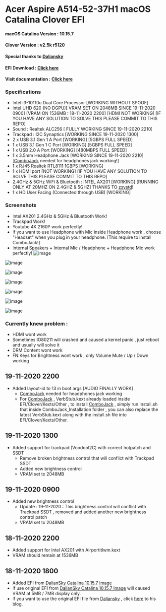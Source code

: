 # Acer Aspire A514-52-37H1 macOS Catalina Clover EFI

#### macOS Catalina Version : 10.15.7
#### Clover Version : v2.5k r5120
#### Special thanks to [Daliansky](https://github.com/daliansky)
#### EFI Download : [Click here](https://github.com/samleong123/Acer-Aspire-A514-52-37H1-macOS-Catalina-Clover-EFI/releases)
#### Visit documentation : [Click here](https://hackintosh-acer.samsam123.tk/)

### Specifications
- Intel i3-10110u Dual Core Processor [WORKING WITHOUT SPOOF]
- Intel UHD 620 (NO DGPU)[ VRAM SET ON 2048MB SINCE 19-11-2020 0900] [VRAM ON 1536MB : 18-11-2020 2200] [HDMI NOT WORKING] [IF YOU HAVE ANY SOLUTION TO SOLVE THIS PLEASE COMMIT TO THIS REPO]
- Sound : Realtek ALC256 [ FULLY WORKING SINCE 19-11-2020 2210] 
- Trackpad : I2C Synaptics [WORKING SINCE 19-11-2020 1300]
- 2 x USB 3.1 Gen 1 A Port [WORKING] [5GBPS FULL SPEED]
- 1 x USB 3.1 Gen 1 C Port [WORKING] [5GBPS FULL SPEED]
- 1 x USB 2.0 A Port [WORKING] [480MBPS FULL SPEED]
- 1 x 3.5mm Headphone Jack [WORKING SINCE 19-11-2020 2210] [[ComboJack](https://github.com/hackintosh-stuff/ComboJack) needed for headphones jack working!]
- 1 x RJ45 Realtek RTL8111 1GBPS [WORKING]
- 1 x HDMI port [NOT WORKING] [IF YOU HAVE ANY SOLUTION TO SOLVE THIS PLEASE COMMIT TO THIS REPO]
- 2.4GHz & 5GHz WiFi & Bluetooth : INTEL AX201 [WORKING] [RUNNING ONLY AT 20MHZ ON 2.4GHZ & 5GHZ] THANKS TO [zxystd](https://github.com/zxystd)!
- 1 x HD User Facing (Connected through USB) [WORKING]

### Screenshots 
- Intel AX201 2.4GHz & 5GHz & Bluetooth Work!
- Trackpad Work!
- Youtube 4K 2160P work perfectly!
- If you want to use Headphone with Mic inside Headphone work , choose "Headset" when you plug in your headphone. [This require to install ComboJack!]
- Internal Speakers + Internal Mic / Headphone + Headphone Mic work perfectly!
![image](https://raw.githubusercontent.com/samleong123/Acer-Aspire-A514-52-37H1-macOS-Catalina-Clover-EFI/main/Screenshots/Screenshot%202020-11-19%20at%203.08.20%20PM.png)


![image](https://raw.githubusercontent.com/samleong123/Acer-Aspire-A514-52-37H1-macOS-Catalina-Clover-EFI/main/Screenshots/Screenshot%202020-11-19%20at%203.08.45%20PM.png)


![image](https://raw.githubusercontent.com/samleong123/Acer-Aspire-A514-52-37H1-macOS-Catalina-Clover-EFI/main/Screenshots/Screenshot%202020-11-19%20at%203.09.50%20PM.png)


![image](https://raw.githubusercontent.com/samleong123/Acer-Aspire-A514-52-37H1-macOS-Catalina-Clover-EFI/main/Screenshots/Screenshot%202020-11-19%20at%203.13.41%20PM.png)

![image](https://raw.githubusercontent.com/samleong123/Acer-Aspire-A514-52-37H1-macOS-Catalina-Clover-EFI/main/Screenshots/Screenshot%202020-11-20%20at%207.44.11%20AM.png)

![image](https://raw.githubusercontent.com/samleong123/Acer-Aspire-A514-52-37H1-macOS-Catalina-Clover-EFI/main/Screenshots/Screenshot%202020-11-20%20at%207.45.10%20AM.png)

![image](https://raw.githubusercontent.com/samleong123/Acer-Aspire-A514-52-37H1-macOS-Catalina-Clover-EFI/main/Screenshots/Screenshot%202020-11-20%20at%207.45.14%20AM.png)

### Currently knew problem : 
- HDMI wont work
- Sometimes IO80211 will crashed and caused a kernel panic , just reboot and usually will solve it
- DRM Content wont work
- FN Keys for Brightness wont work , only Volume Mute / Up / Down working

## 19-11-2020 2200
- Added layout-id to 13 in boot args [AUDIO FINALLY WORK] 
  - [ComboJack](https://github.com/hackintosh-stuff/ComboJack) needed for headphones jack working 
  - For [ComboJack](https://github.com/hackintosh-stuff/ComboJack) , VerbStub.kext already loaded inside EFI/Clover/Kexts/Other , to install [ComboJack](https://github.com/hackintosh-stuff/ComboJack) , simply run install.sh that inside ComboJack_Installation folder , you can also replace the latest VerbStub.kext along with the install.sh file into EFI/Clover/Kexts/Other.

## 19-11-2020 1300
- Added support for trackpad (VoodooI2C) with correct hotpatch and SSDT
    - Remove broken brightness control that will conflict with Trackpad SSDT
    - Added new brightness control 
    - VRAM set to 2048MB

## 19-11-2020 0900
- Added new brightness control
  - Update : 19-11-2020 : This brightness control will conflict with Trackpad SSDT , removed and added another new brightness control patch
  - VRAM set to 2048MB

## 18-11-2020 2200
- Added support for Intel AX201 with Airportitlwm.kext
- VRAM should remain at 1536MB

## 18-11-2020 1800
- Added EFI from [DalianSky Catalina 10.15.7 Image](http://blog.daliansky.net/macOS-Catalina-10.15.7-19H2-Release-version-with-Clover-5122-original-image-Double-EFI-Version-UEFI-and-MBR.html)
- If use original EFI from [DalianSky Catalina 10.15.7 Image](http://blog.daliansky.net/macOS-Catalina-10.15.7-19H2-Release-version-with-Clover-5122-original-image-Double-EFI-Version-UEFI-and-MBR.html) will caused VRAM at 5MB / 7MB display only.
- If you want to use the original EFI file from [Daliansky](https://github.com/daliansky) , click [here](http://blog.daliansky.net/macOS-Catalina-10.15.7-19H2-Release-version-with-Clover-5122-original-image-Double-EFI-Version-UEFI-and-MBR.html) to his blog.
